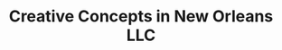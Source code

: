 ---
title: "Creative Concepts in New Orleans LLC"
url: /new-orleans/creative-concepts-in-new-orleans-llc/
shop: Kosmetik
---
